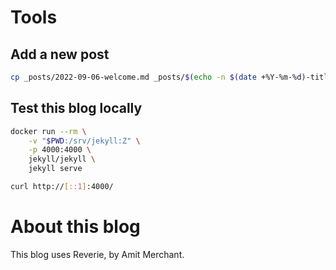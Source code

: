 # Tools

## Add a new post

```bash
cp _posts/2022-09-06-welcome.md _posts/$(echo -n $(date +%Y-%m-%d)-title.md)
```

## Test this blog locally

```bash
docker run --rm \
    -v "$PWD:/srv/jekyll:Z" \
    -p 4000:4000 \
    jekyll/jekyll \
    jekyll serve

curl http://[::1]:4000/
```

# About this blog
This blog uses Reverie, by Amit Merchant.
